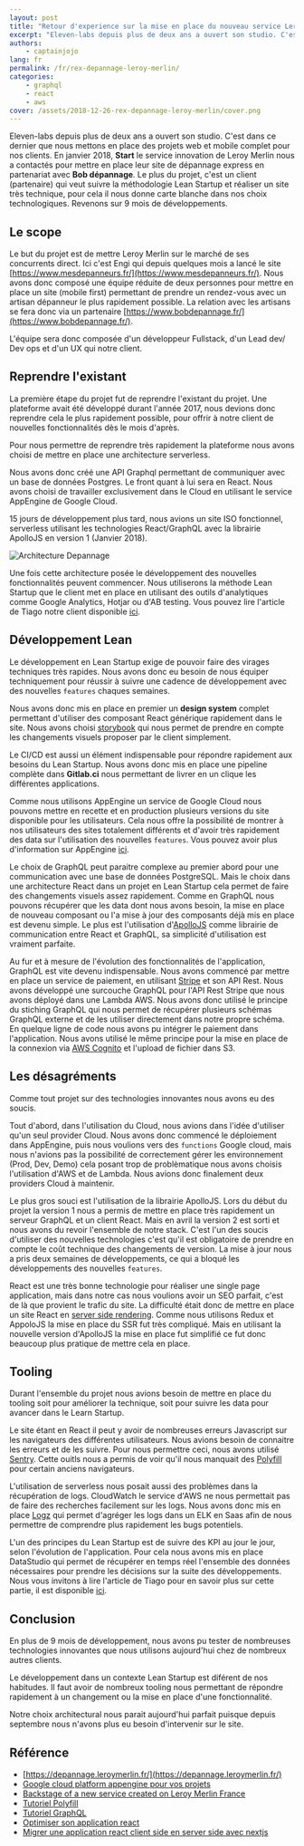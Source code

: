```yaml
---
layout: post
title: "Retour d'experience sur la mise en place du nouveau service Leroy Melin"
excerpt: "Eleven-labs depuis plus de deux ans a ouvert son studio. C'est dans ce dernier que nous mettons en place des projets web et mobile complet pour nos clients. En janvier 2018, Start le service innovation de Leroy Merlin nous a contactés pour mettre en place leur site de dépannage express en partenariat avec Bob dépannage."
authors:
    - captainjojo
lang: fr
permalink: /fr/rex-depannage-leroy-merlin/
categories:
    - graphql
    - react
    - aws
cover: /assets/2018-12-26-rex-depannage-leroy-merlin/cover.png
---
```


Eleven-labs depuis plus de deux ans a ouvert son studio. C'est dans ce dernier que nous mettons en place des projets web et mobile complet pour nos clients. En janvier 2018, **Start** le service innovation de Leroy Merlin nous a contactés pour mettre en place leur site de dépannage express en partenariat avec **Bob dépannage**.
Le plus du projet, c'est un client (partenaire) qui veut suivre la méthodologie Lean Startup et réaliser un site très technique, pour cela il nous donne carte blanche dans nos choix technologiques. Revenons sur 9 mois de développements.

## Le scope

Le but du projet est de mettre Leroy Merlin sur le marché de ses concurrents direct. Ici c'est Engi qui depuis quelques mois a lancé le site [https://www.mesdepanneurs.fr/](https://www.mesdepanneurs.fr/). Nous avons donc composé une équipe réduite de deux personnes pour mettre en place un site (mobile first) permettant de prendre un rendez-vous avec un artisan dépanneur le plus rapidement possible. La relation avec les artisans se fera donc via un partenaire [https://www.bobdepannage.fr/](https://www.bobdepannage.fr/).

L'équipe sera donc composée d'un développeur Fullstack, d'un Lead dev/ Dev ops et d'un UX qui notre client.

## Reprendre l'existant

La première étape du projet fut de reprendre l'existant du projet. Une plateforme avait été développé durant l'année 2017, nous devions donc reprendre cela le plus rapidement possible, pour offrir à notre client de nouvelles fonctionnalités dès le mois d'après.

Pour nous permettre de reprendre très rapidement la plateforme nous avons choisi de mettre en place une architecture serverless.

Nous avons donc créé une API Graphql permettant de communiquer avec un base de données Postgres. Le front quant à lui sera en React. Nous avons choisi de travailler exclusivement dans le Cloud en utilisant le service AppEngine de Google Cloud.

15 jours de développement plus tard, nous avions un site ISO fonctionnel, serverless utilisant les technologies React/GraphQL avec la librairie ApolloJS en version 1 (Janvier 2018).

![Architecture Depannage]({{site.baseurl}}/assets/2018-12-26-rex-depannage-leroy-merlin/architecture.png)

Une fois cette architecture posée le développement des nouvelles fonctionnalités peuvent commencer. Nous utiliserons la méthode Lean Startup que le client met en place en utilisant des outils d'analytiques comme Google Analytics, Hotjar ou d'AB testing. Vous pouvez lire l'article de Tiago notre client disponible [ici](https://medium.com/leroymerlin-tech-digital/backstage-of-a-new-service-created-for-leroy-merlin-france-ca81b15d51be).

## Développement Lean

Le développement en Lean Startup exige de pouvoir faire des virages techniques très rapides. Nous avons donc eu besoin de nous équiper techniquement pour réussir à suivre une cadence de développement avec des nouvelles `features` chaques semaines.

Nous avons donc mis en place en premier un **design system** complet permettant d'utiliser des composant React générique rapidement dans le site. Nous avons choisi [storybook](https://storybook.js.org/) qui nous permet de prendre en compte les changements visuels proposer par le client simplement.

Le CI/CD est aussi un élément indispensable pour répondre rapidement aux besoins du Lean Startup. Nous avons donc mis en place une pipeline complète dans **Gitlab.ci** nous permettant de livrer en un clique les différentes applications.

Comme nous utilisons AppEngine un service de Google Cloud nous pouvons mettre en recette et en production plusieurs versions du site disponible pour les utilisateurs. Cela nous offre la possibilité de montrer à nos utilisateurs des sites totalement différents et d'avoir très rapidement des data sur l'utilisation des nouvelles `features`. Vous pouvez avoir plus d'information sur AppEngine [ici](https://blog.eleven-labs.com/fr/google-cloud-platform-appengine-pour-vos-projets/).

Le choix de GraphQL peut paraitre complexe au premier abord pour une communication avec une base de données PostgreSQL. Mais le choix dans une architecture React dans un projet en Lean Startup cela permet de faire des changements visuels assez rapidement. Comme en GraphQL nous pouvons récupérer que les data dont nous avons besoin, la mise en place de nouveau composant ou l'a mise à jour des composants déjà mis en place est devenu simple. Le plus est l'utilisation d'[ApolloJS](https://www.apollographql.com/) comme librairie de communication entre React et GraphQL, sa simplicité d'utilisation est vraiment parfaite.

Au fur et à mesure de l'évolution des fonctionnalités de l'application, GraphQL est vite devenu indispensable. Nous avons commencé par mettre en place un service de paiement, en utilisant [Stripe](https://stripe.com/fr) et son API Rest. Nous avons développé une surcouche GraphQL pour l'API Rest Stripe que nous avons déployé dans une Lambda AWS. Nous avons donc utilisé le principe du stiching GraphQL qui nous permet de récupérer plusieurs schémas GraphQL externe et de les utiliser directement dans notre propre schéma. En quelque ligne de code nous avons pu intégrer le paiement dans l'application. Nous avons utilisé le même principe pour la mise en place de la connexion via [AWS Cognito](https://aws.amazon.com/fr/cognito/) et l'upload de fichier dans S3.

## Les désagréments

Comme tout projet sur des technologies innovantes nous avons eu des soucis.

Tout d'abord, dans l'utilisation du Cloud, nous avions dans l'idée d'utiliser qu'un seul provider Cloud. Nous avons donc commencé le déploiement dans AppEngine, puis nous voulions vers des `functions` Google cloud, mais nous n'avions pas la possibilité de correctement gérer les environnement (Prod, Dev, Demo) cela posant trop de problèmatique nous avons choisis l'utilisation d'AWS et de Lambda. Nous avions donc finalement deux providers Cloud à maintenir.

Le plus gros souci est l'utilisation de la librairie ApolloJS. Lors du début du projet la version 1 nous a permis de mettre en place très rapidement un serveur GraphQL et un client React. Mais en avril la version 2 est sorti et nous avons du revoir l'ensemble de notre stack. C'est l'un des soucis d'utiliser des nouvelles technologies c'est qu'il est obligatoire de prendre en compte le coût technique des changements de version. La mise à jour nous a pris deux semaines de développements, ce qui a bloqué les développements des nouvelles `features`.

React est une très bonne technologie pour réaliser une single page application, mais dans notre cas nous voulions avoir un SEO parfait, c'est de là que provient le trafic du site. La difficulté était donc de mettre en place un site React en [server side rendering](https://medium.freecodecamp.org/what-exactly-is-client-side-rendering-and-hows-it-different-from-server-side-rendering-bd5c786b340d). Comme nous utilisons Redux et AppoloJS la mise en place du SSR fut très compliqué. Mais en utilisant la nouvelle version d'ApolloJS la mise en place fut simplifié ce fut donc beaucoup plus pratique de mettre cela en place.

## Tooling

Durant l'ensemble du projet nous avions besoin de mettre en place du tooling soit pour améliorer la technique, soit pour suivre les data pour avancer dans le Learn Startup.

Le site étant en React il peut y avoir de nombreuses erreurs Javascript sur les navigateurs des différentes utilisateurs. Nous avions besoin de connaitre les erreurs et de les suivre. Pour nous permettre ceci, nous avons utilisé [Sentry](https://sentry.io). Cette ouitls nous a permis de voir qu'il nous manquait des [Polyfill](https://blog.eleven-labs.com/fr/tutoriel-polyfill/) pour certain anciens navigateurs.

L'utilisation de serverless nous posait aussi des problèmes dans la récupération de logs. CloudWatch le service d'AWS ne nous permettait pas de faire des recherches facilement sur les logs. Nous avons donc mis en place [Logz](https://logz.io/) qui permet d'agréger les logs dans un ELK en Saas afin de nous permettre de comprendre plus rapidement les bugs potentiels.

L'un des principes du Lean Startup est de suivre des KPI au jour le jour, selon l'évolution de l'application. Pour cela nous avons mis en place DataStudio qui permet de récupérer en temps réel l'ensemble des données nécessaires pour prendre les décisions sur la suite des développements. Nous vous invitons à lire l'article de Tiago pour en savoir plus sur cette partie, il est disponible [ici](https://medium.com/leroymerlin-tech-digital/backstage-of-a-new-service-created-for-leroy-merlin-france-ca81b15d51be).

## Conclusion

En plus de 9 mois de développement, nous avons pu tester de nombreuses technologies innovantes que nous utilisons aujourd'hui chez de nombreux autres clients.

Le développement dans un contexte Lean Startup est diférent de nos habitudes. Il faut avoir de nombreux tooling nous permettant de répondre rapidement à un changement ou la mise en place d'une fonctionnalité.

Notre choix architectural nous parait aujourd'hui  parfait puisque depuis septembre nous n'avons plus eu besoin d'intervenir sur le site.

## Référence

- [https://depannage.leroymerlin.fr/](https://depannage.leroymerlin.fr/)
- [Google cloud platform appengine pour vos projets](https://blog.eleven-labs.com/fr/google-cloud-platform-appengine-pour-vos-projets/)
- [Backstage of a new service created on Leroy Merlin France](https://medium.com/leroymerlin-tech-digital/backstage-of-a-new-service-created-for-leroy-merlin-france-ca81b15d51be)
- [Tutoriel Polyfill](https://blog.eleven-labs.com/fr/tutoriel-polyfill/)
- [Tutoriel GraphQL](https://blog.eleven-labs.com/fr/graphql-kesako/)
- [Optimiser son application react](https://blog.eleven-labs.com/fr/optimiser-son-application-react/)
- [Migrer une application react client side en server side avec nextjs](https://blog.eleven-labs.com/fr/migrer-une-application-react-client-side-en-server-side-avec-nextjs/)
